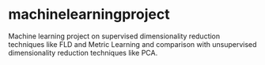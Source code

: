 # machinelearningproject
Machine learning project on supervised dimensionality reduction techniques like FLD and Metric Learning and comparison with unsupervised dimensionality reduction techniques like PCA.
